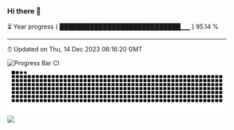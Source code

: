 ### Hi there 👋

⏳ Year progress { ████████████████████████████▁▁ } 95.14 %

---

⏰ Updated on Thu, 14 Dec 2023 06:16:20 GMT

![Progress Bar CI](https://github.com/liununu/liununu/workflows/Progress%20Bar%20CI/badge.svg)![](https://raw.githubusercontent.com/L1cardo/L1cardo/main/assets/github-contribution-grid-snake.svg)![](https://raw.githubusercontent.com/seesaws/seesaws/main/assets/github-contribution-grid-snake.svg)
